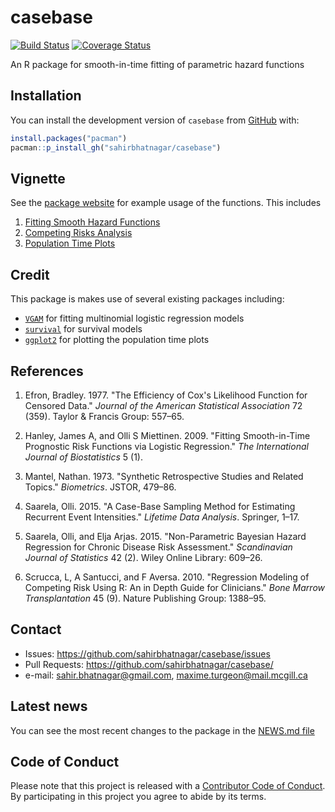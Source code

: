 # casebase

[![Build Status](https://travis-ci.org/sahirbhatnagar/casebase.svg?branch=master)](https://travis-ci.org/sahirbhatnagar/casebase) [![Coverage Status](https://img.shields.io/codecov/c/github/sahirbhatnagar/casebase/master.svg)](https://codecov.io/github/sahirbhatnagar/casebase?branch=master)

An R package for smooth-in-time fitting of parametric hazard functions

## Installation

You can install the development version of `casebase` from [GitHub](https://github.com/sahirbhatnagar/casebase) with:

```R
install.packages("pacman")
pacman::p_install_gh("sahirbhatnagar/casebase")
```

## Vignette

See the [package website](http://sahirbhatnagar.com/casebase/) for example usage of the functions. This includes

1. [Fitting Smooth Hazard Functions](http://sahirbhatnagar.com/casebase/smoothHazard/)
2. [Competing Risks Analysis](http://sahirbhatnagar.com/casebase/competingRisk/)
3. [Population Time Plots](http://sahirbhatnagar.com/casebase/popTime/)

## Credit

This package is makes use of several existing packages including:

* [`VGAM`](https://cran.r-project.org/package=VGAM) for fitting multinomial logistic regression models
* [`survival`](https://cran.r-project.org/package=survival) for survival models
* [`ggplot2`](https://cran.r-project.org/package=ggplot2) for plotting the population time plots


## References


<ol>
<li>
<p>Efron, Bradley. 1977. "The Efficiency of Cox's Likelihood Function for Censored Data." <em>Journal of the American Statistical Association</em> 72 (359). Taylor &amp; Francis Group: 557–65.</p>
</li>
<li>
<p>Hanley, James A, and Olli S Miettinen. 2009. "Fitting Smooth-in-Time Prognostic Risk Functions via Logistic Regression." <em>The International Journal of Biostatistics</em> 5 (1).</p>
</li>
<li>
<p>Mantel, Nathan. 1973. "Synthetic Retrospective Studies and Related Topics." <em>Biometrics</em>. JSTOR, 479–86.</p>
</li>
<li>
<p>Saarela, Olli. 2015. "A Case-Base Sampling Method for Estimating Recurrent Event Intensities." <em>Lifetime Data Analysis</em>. Springer, 1–17.</p>
</li>
<li>
<p>Saarela, Olli, and Elja Arjas. 2015. "Non-Parametric Bayesian Hazard Regression for Chronic Disease Risk Assessment." <em>Scandinavian Journal of Statistics</em> 42 (2). Wiley Online Library: 609–26.</p>
</li>
<li>
<p>Scrucca, L, A Santucci, and F Aversa. 2010. "Regression Modeling of Competing Risk Using R: An in Depth Guide for Clinicians." <em>Bone Marrow Transplantation</em> 45 (9). Nature Publishing Group: 1388–95.</p>
</li>
</ol>


## Contact

* Issues: <https://github.com/sahirbhatnagar/casebase/issues>
* Pull Requests: <https://github.com/sahirbhatnagar/casebase/>
* e-mail: <sahir.bhatnagar@gmail.com>, <maxime.turgeon@mail.mcgill.ca>


## Latest news

You can see the most recent changes to the package in the [NEWS.md file](https://github.com/sahirbhatnagar/casebase/blob/master/NEWS.md)

## Code of Conduct
 
Please note that this project is released with a [Contributor Code of Conduct](CONDUCT.md). By participating in this project you agree to abide by its terms.
